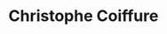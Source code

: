 ---
title: "Christophe Coiffure"
url: /saint-jean-de-la-ruelle/christophe-coiffure/
shop: Friseur
---